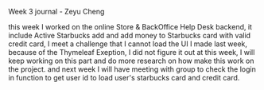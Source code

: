 Week 3 journal - Zeyu Cheng

this week I worked on the online Store & BackOffice Help Desk backend, it include Active Starbucks add and add money to Starbucks card with valid credit card, I meet a challenge that I cannot load the UI I made last week, because of the Thymeleaf Exeption, I did not figure it out at this week, I will keep working on this part and do more research on how make this work on the project. and next week I will have meeting with group to check the login in function to get user id to load user's starbucks card and credit card.



